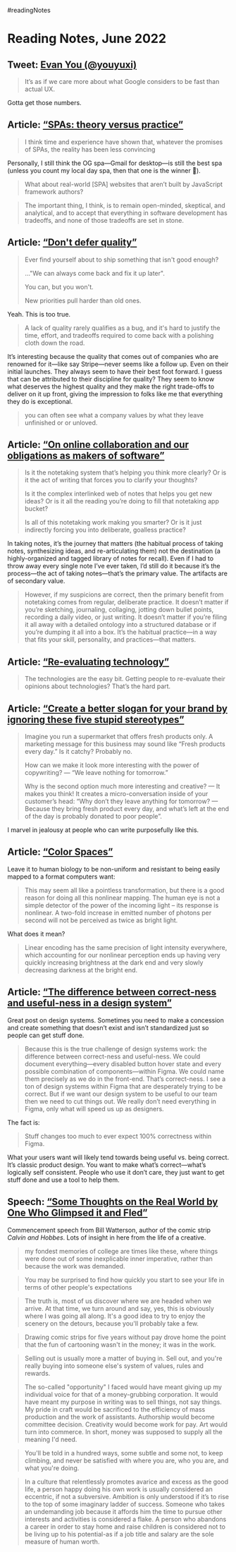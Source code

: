 #readingNotes

# Reading Notes, June 2022

## Tweet: [Evan You (@youyuxi)](https://twitter.com/youyuxi/status/1513828164295802883)

> It’s as if we care more about what Google considers to be fast than actual UX.

Gotta get those numbers.

## Article: [“SPAs: theory versus practice”](https://nolanlawson.com/2022/06/27/spas-theory-versus-practice/)

> I think time and experience have shown that, whatever the promises of SPAs, the reality has been less convincing

Personally, I still think the OG spa—Gmail for desktop—is still the best spa (unless you count my local day spa, then that one is the winner 🥁).

>  What about real-world [SPA] websites that aren’t built by JavaScript framework authors?

> The important thing, I think, is to remain open-minded, skeptical, and analytical, and to accept that everything in software development has tradeoffs, and none of those tradeoffs are set in stone.

## Article: [“Don't defer quality”](https://world.hey.com/jason/don-t-defer-quality-aaa105e4)

> Ever find yourself about to ship something that isn't good enough?
>
> …"We can always come back and fix it up later".
> 
> You can, but you won't.
> 
> New priorities pull harder than old ones.

Yeah. This is too true. 

> A lack of quality rarely qualifies as a bug, and it's hard to justify the time, effort, and tradeoffs required to come back with a polishing cloth down the road. 

It’s interesting because the quality that comes out of companies who are renowned for it—like say Stripe—never seems like a follow up. Even on their initial launches. They always seem to have their best foot forward. I guess that can be attributed to their discipline for quality? They seem to know what deserves the highest quality and they make the right trade-offs to deliver on it up front, giving the impression to folks like me that everything they do is exceptional.

> you can often see what a company values by what they leave unfinished or or unloved. 

## Article: [“On online collaboration and our obligations as makers of software”](https://www.baldurbjarnason.com/2022/on-online-collaboration/)

> Is it the notetaking system that’s helping you think more clearly? Or is it the act of writing that forces you to clarify your thoughts?
>
> Is it the complex interlinked web of notes that helps you get new ideas? Or is it all the reading you’re doing to fill that notetaking app bucket?
> 
> Is all of this notetaking work making you smarter? Or is it just indirectly forcing you into deliberate, goalless practice?

In taking notes, it’s the journey that matters (the habitual process of taking notes, synthesizing ideas, and re-articulating them) not the destination (a highly-organized and tagged library of notes for recall). Even if I had to throw away every single note I’ve ever taken, I’d still do it because it’s the process—the act of taking notes—that’s the primary value. The artifacts are of secondary value.

> However, if my suspicions are correct, then the primary benefit from notetaking comes from regular, deliberate practice. It doesn’t matter if you’re sketching, journaling, collaging, jotting down bullet points, recording a daily video, or just writing. It doesn’t matter if you’re filing it all away with a detailed ontology into a structured database or if you’re dumping it all into a box. It’s the habitual practice—in a way that fits your skill, personality, and practices—that matters.

## Article: [“Re-evaluating technology”](https://adactio.com/journal/19125)

 > The technologies are the easy bit. Getting people to re-evaluate their opinions about technologies? That’s the hard part.

## Article: [“Create a better slogan for your brand by ignoring these five stupid stereotypes”](https://ia.net/topics/create-a-better-slogan-for-your-brand-by-ignoring-these-five-stupid-stereotypes)

> Imagine you run a supermarket that offers fresh products only. A marketing message for this business may sound like “Fresh products every day.” Is it catchy? Probably no.
> 
> How can we make it look more interesting with the power of copywriting? — “We leave nothing for tomorrow.”
> 
> Why is the second option much more interesting and creative? — It makes you think! It creates a micro-conversation inside of your customer’s head: “Why don’t they leave anything for tomorrow? — Because they bring fresh product every day, and what’s left at the end of the day is probably donated to poor people”.

I marvel in jealousy at people who can write purposefully like this.

## Article: [“Color Spaces”](https://ciechanow.ski/color-spaces/)

Leave it to human biology to be non-uniform and resistant to being easily mapped to a format computers want:

> This may seem all like a pointless transformation, but there is a good reason for doing all this nonlinear mapping. The human eye is not a simple detector of the power of the incoming light – its response is nonlinear. A two-fold increase in emitted number of photons per second will not be perceived as twice as bright light.

What does it mean?

> Linear encoding has the same precision of light intensity everywhere, which accounting for our nonlinear perception ends up having very quickly increasing brightness at the dark end and very slowly decreasing darkness at the bright end.

## Article: [“The difference between correct-ness and useful-ness in a design system”](https://www.robinrendle.com/notes/the-difference-between-correct-ness-and-useful-ness-in-a-design-system/)

Great post on design systems. Sometimes you need to make a concession and create something that doesn’t exist and isn’t standardized just so people can get stuff done.

> Because this is the true challenge of design systems work: the difference between correct-ness and useful-ness. We could document everything—every disabled button hover state and every possible combination of components—within Figma. We could name them precisely as we do in the front-end. That’s correct-ness. I see a ton of design systems within Figma that are desperately trying to be correct. But if we want our design system to be useful to our team then we need to cut things out. We really don’t need everything in Figma, only what will speed us up as designers.

The fact is:

> Stuff changes too much to ever expect 100% correctness within Figma.

What your users want will likely tend towards being useful vs. being correct. It’s classic product design. You want to make what’s correct—what’s logically self consistent. People who use it don’t care, they just want to get stuff done and use a tool to help them.

## Speech: [“Some Thoughts on the Real World by One Who Glimpsed it and Fled”](https://web.mit.edu/jmorzins/www/C-H-speech.html)

Commencement speech from Bill Watterson, author of the comic strip _Calvin and Hobbes_. Lots of insight in here from the life of a creative.

> my fondest memories of college are times like these, where things were done out of some inexplicable inner imperative, rather than because the work was demanded.

> You may be surprised to find how quickly you start to see your life in terms of other people's expectations

> The truth is, most of us discover where we are headed when we arrive. At that time, we turn around and say, yes, this is obviously where I was going all along. It's a good idea to try to enjoy the scenery on the detours, because you'll probably take a few.

> Drawing comic strips for five years without pay drove home the point that the fun of cartooning wasn't in the money; it was in the work.

> Selling out is usually more a matter of buying in. Sell out, and you're really buying into someone else's system of values, rules and rewards.
>
> The so-called "opportunity" I faced would have meant giving up my individual voice for that of a money-grubbing corporation. It would have meant my purpose in writing was to sell things, not say things. My pride in craft would be sacrificed to the efficiency of mass production and the work of assistants. Authorship would become committee decision. Creativity would become work for pay. Art would turn into commerce. In short, money was supposed to supply all the meaning I'd need.

> You'll be told in a hundred ways, some subtle and some not, to keep climbing, and never be satisfied with where you are, who you are, and what you're doing. 

> In a culture that relentlessly promotes avarice and excess as the good life, a person happy doing his own work is usually considered an eccentric, if not a subversive. Ambition is only understood if it’s to rise to the top of some imaginary ladder of success. Someone who takes an undemanding job because it affords him the time to pursue other interests and activities is considered a flake. A person who abandons a career in order to stay home and raise children is considered not to be living up to his potential-as if a job title and salary are the sole measure of human worth.